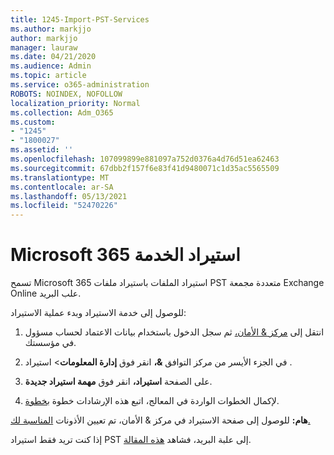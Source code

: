 ```yaml
---
title: 1245-Import-PST-Services
ms.author: markjjo
author: markjjo
manager: lauraw
ms.date: 04/21/2020
ms.audience: Admin
ms.topic: article
ms.service: o365-administration
ROBOTS: NOINDEX, NOFOLLOW
localization_priority: Normal
ms.collection: Adm_O365
ms.custom:
- "1245"
- "1800027"
ms.assetid: ''
ms.openlocfilehash: 107099899e881097a752d0376a4d76d51ea62463
ms.sourcegitcommit: 67dbb2f157f6e83f41d9480071c1d35ac5565509
ms.translationtype: MT
ms.contentlocale: ar-SA
ms.lasthandoff: 05/13/2021
ms.locfileid: "52470226"
---
```

# <a name="microsoft-365-import-service"></a>Microsoft 365 استيراد الخدمة

تسمح Microsoft 365 استيراد الملفات باستيراد ملفات PST متعددة مجمعة Exchange Online علب البريد.

للوصول إلى خدمة الاستيراد وبدء عملية الاستيراد:

1. انتقل إلى [مركز & الأمان،](https://protection.office.com) ثم سجل الدخول باستخدام بيانات الاعتماد لحساب مسؤول في مؤسستك.

2. في الجزء الأيسر من مركز التوافق **&،** انقر فوق **إدارة المعلومات**> استيراد .

3. على الصفحة **استيراد،** انقر فوق **مهمة استيراد جديدة**.

4. لإكمال الخطوات الواردة في المعالج، اتبع هذه الإرشادات خطوة [بخطوة](/microsoft-365/compliance/use-network-upload-to-import-pst-files.md).

**هام:** للوصول  إلى صفحة الاستيراد في مركز & الأمان، تم تعيين الأذونات [المناسبة لك.](/microsoft-365/security/office-365-security/use-dkim-to-validate-outbound-email.md)

إذا كنت تريد فقط استيراد PST إلى علبة البريد، فشاهد [هذه المقالة](https://support.office.com/article/import-email-contacts-and-calendar-from-an-outlook-pst-file-431a8e9a-f99f-4d5f-ae48-ded54b3440ac).
